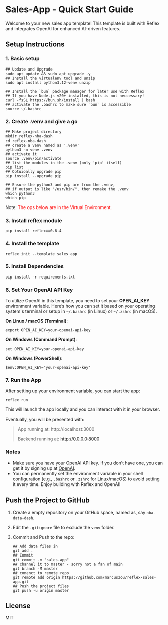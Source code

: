 # Sales-App - Quick Start Guide
Welcome to your new sales app template! This template is built with Reflex and integrates OpenAI for enhanced AI-driven features.

## Setup Instructions

### 1. Basic setup

```shell
## Update and Upgrade
sudo apt update && sudo apt upgrade -y
## Install the virtualenv tool and unzip
sudo apt install python3.12-venv unzip

## Install the `bun` package manager for later use with Reflex
## If you have Node.js v20+ installed, this is not neccessary!
curl -fsSL https://bun.sh/install | bash
## activate the .bashrc to make sure `bun` is accessible
source ~/.bashrc
```

### 2. Create .venv and give a go

```shell
## Make project directory
mkdir reflex-nba-dash
cd reflex-nba-dash
## create a venv named as '.venv'
python3 -m venv .venv
## activate it
source .venv/bin/activate
## list the modules in the .venv (only 'pip' itself)
pip list
## Optuioally upgrade pip
pip install --upgrade pip

## Ensure the python3 and pip are from the .venv, 
## if output is like "/usr/bin/", then remake the .venv
which python3
which pip
```

Note: <font color="red">The ops below are in the Virtual Environment.</font>

### 3. Install reflex module

```shell
pip install reflex==0.6.4
```
### 4. Install the template

```shell
reflex init --template sales_app
```

### 5. Install Dependencies

```shell
pip install -r requirements.txt
```
### 6. Set Your OpenAI API Key
To utilize OpenAI in this template, you need to set your __OPEN_AI_KEY__ environment variable. Here’s how you can set it based on your operating system's terminal or setup in `~/.bashrc` (in Linux) or `~/.zshrc` (in macOS).

__On Linux / macOS (Terminal)__:

```shell
export OPEN_AI_KEY=your-openai-api-key
```

__On Windows (Command Prompt)__:

```shell
set OPEN_AI_KEY=your-openai-api-key
```

__On Windows (PowerShell)__:

```shell
$env:OPEN_AI_KEY="your-openai-api-key"
```

### 7. Run the App
After setting up your environment variable, you can start the app:

```shell
reflex run
```
This will launch the app locally and you can interact with it in your browser. 

Eventually, you will be presented with:

> App running at: http://localhost:3000 
>
> Backend running at: http://0.0.0.0:8000

### Notes
- Make sure you have your OpenAI API key. If you don’t have one, you can get it by signing up at [OpenAI](https://openai.com/api/).
- You can permanently set the environment variable in your shell configuration (e.g., `.bashrc` or `.zshrc` for Linux/macOS) to avoid setting it every time.
Enjoy building with Reflex and OpenAI!



## Push the Project to GitHub

1. Create a empty repository on your GitHub space, named as, say `nba-data-dash`.

2. Edit the `.gitignore` file to exclude the `venv` folder.

3. Commit and Push to the repo:

   ```shell
   ## Add data files in
   git add .
   ## Commit
   git commit -m "sales-app"
   ## channel it to master - sorry not a fan of main
   git branch -M master
   ## conenct to remote repo
   git remote add origin https://github.com/marcuszou/reflex-sales-app.git
   ## Push the project files
   git push -u origin master
   ```

   

## License

MIT
